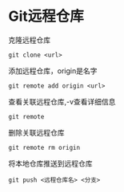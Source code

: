 
# Git远程仓库

克隆远程仓库
```
git clone <url>
```

添加远程仓库，origin是名字
```
git remote add origin <url>
```

查看关联远程仓库,-v查看详细信息
```
git remote
```

删除关联远程仓库
```
git remote rm origin
```

将本地仓库推送到远程仓库
```
git push <远程仓库名> <分支>
```
